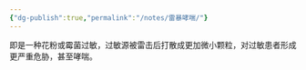 ```yaml
---
{"dg-publish":true,"permalink":"/notes/雷暴哮喘/"}
---
```


即是一种花粉或霉菌过敏，过敏源被雷击后打散成更加微小颗粒，对过敏患者形成更严重危胁，甚至哮喘。